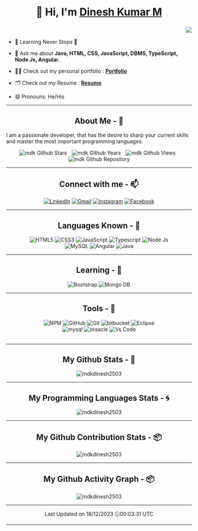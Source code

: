 <h1 align="center">👋 Hi, I'm <a href="https://github.com/mdkdinesh2503/" target="_blank"> Dinesh Kumar M </a></h1>

<h3 align="right"> <img src="https://readme-typing-svg.herokuapp.com?color=0357F7&lines=-+Full+Stack+Developer+%3A)"/> </h3>

- 🌱 Learning Never Stops 🚀

- 💬 Ask me about **Java, HTML, CSS, JavaScript, DBMS, TypeScript, Node Js, Angular.**

- 👨‍💻 Check out my personal portfolio : **<a href="https://mdkdinesh2503.github.io/mdk/" target="_blank">Portfolio</a>**

- 🗂 Check out my Resume : **<a href="https://mdkdinesh2503.github.io/mdk/images/Dinesh_Resume.pdf" target="_blank">Resume</a>**

- 😄 Pronouns: He/His

---

<!-- About section starts -->
<h2 align="center"> About Me - 🦅 </h2>
<p> I am a passionate developer, that has the desire to sharp your current skills and master the most important programming languages. </p>
<div align="center">
  <img src="https://img.shields.io/github/stars/mdkdinesh2503/impressive-profile-readmes?color=gold&style=for-the-badge" alt="mdk Github Stars" />&numsp;
  <img src="https://badges.pufler.dev/years/mdkdinesh2503?color=blue&style=for-the-badge" alt="mdk Github Years" />&numsp;
  <img src="https://komarev.com/ghpvc/?username=mdkdinesh2503&color=blue&style=for-the-badge" alt="mdk Github Views" />&numsp;
  <img src="https://badges.pufler.dev/repos/mdkdinesh2503?color=blue&style=for-the-badge" alt="mdk Github Repository" />
</div>

---
<!-- About section ends -->

<!-- Social link section starts -->
<h2 align="center">Connect with me - 📫 </h2>
<div align="center">
  <a href="https://www.linkedin.com/in/mdkdinesh2503/"><img alt="LinkedIn" src="https://img.shields.io/badge/linkedin-%230077B5.svg?style=for-the-badge&logo=linkedin&logoColor=white"/></a>
  <a href="mailto:mdkdinesh2503@gmail.com"><img alt="Gmail" src="https://img.shields.io/badge/Gmail-D14836?style=for-the-badge&logo=gmail&logoColor=white"/></a>
  <a href="https://www.instagram.com/mdk_here_official/"><img alt="Instagram" src="https://img.shields.io/badge/Instagram-E4405F?style=for-the-badge&logo=instagram&logoColor=white"/></a>
  <a href="https://www.facebook.com/people/Dinesh-Kumar/pfbid02nqDxuJZQZp3ST8XfNDhiiT5qt6BobeAbysc8yNWiusLmJ4YFaFoo9su8XXFYUSjtl/"><img alt="Facebook" src="https://img.shields.io/badge/Facebook-%231877F2?style=for-the-badge&logo=facebook&logoColor=white"/></a>
</div>

---
<!-- Social link section ends -->

<!-- Skills section starts -->
<h2 align="center">Languages Known - 🧰 </h2>
<div align="center">
  <img alt="HTML5" src="https://img.shields.io/badge/html5-%23E34F26.svg?style=for-the-badge&logo=html5&logoColor=white"/>
  <img alt="CSS3" src="https://img.shields.io/badge/css3-%231572B6.svg?style=for-the-badge&logo=css3&logoColor=white"/> 
  <img alt="JavaScript" src="https://img.shields.io/badge/javascript-%23323330.svg?style=for-the-badge&logo=javascript&logoColor=%23F7DF1E"/> 
  <img alt="Typescript" src="https://img.shields.io/badge/typescript-%23007ACC.svg?style=for-the-badge&logo=typescript&logoColor=white"/>
  <img alt="Node Js" src="https://img.shields.io/badge/node.js-6DA55F?style=for-the-badge&logo=node.js&logoColor=white"/> 
<br/>
  <img alt="MySQL" src="https://img.shields.io/badge/mysql-%231572B6.svg?style=for-the-badge&logo=mysql&logoColor=white"/>
  <img alt="Angular" src="https://img.shields.io/badge/angular-%23DD0031.svg?style=for-the-badge&logo=angular&logoColor=white"/>
  <img alt="Java" src="https://img.shields.io/badge/java-%23ED8B00.svg?style=for-the-badge&logo=java&logoColor=white"/>
</div>

---
<h2 align="center">Learning - 🤹</h2>
<div align="center">
  <img alt="Bootstrap" src="https://img.shields.io/badge/bootstrap-%238511FA.svg?style=for-the-badge&logo=bootstrap&logoColor=white"/>
  <img alt="Mongo DB" src="https://img.shields.io/badge/MongoDB-%234ea94b.svg?style=for-the-badge&logo=mongodb&logoColor=white"/>
</div>

---
<!-- Skills section ends -->

<!-- Tools section starts -->
<h2 align="center">Tools - 🔭</h2>
<div align="center">
  <img alt="NPM" src="https://img.shields.io/badge/NPM-CB3837.svg?style=for-the-badge&logo=NPM&logoColor=white"/>
  <img alt="GitHub" src="https://img.shields.io/badge/GitHub-121013.svg?style=for-the-badge&logo=GitHub&logoColor=white"/>
  <img alt="Git" src="https://img.shields.io/badge/Git-F05032.svg?style=for-the-badge&logo=Git&logoColor=white"/>
  <img alt="bitbucket" src="https://img.shields.io/badge/bitbucket-%231572B6.svg?style=for-the-badge&logo=bitbucket&logoColor=white"/>
  <img alt="Eclipse" src="https://img.shields.io/badge/eclipse-purple.svg?style=for-the-badge&logo=eclipse&logoColor=white"/> <br/>
  <img alt="mysql" src="https://img.shields.io/badge/mysql-%231572B6.svg?style=for-the-badge&logo=mysql&logoColor=white"/>
  <img alt="oraacle" src="https://img.shields.io/badge/oracle-CB3837?style=for-the-badge&logo=oracle&logoColor=white"/>
  <img alt="Vs Code" src="https://img.shields.io/badge/Visual_Studio-0078d7?style=for-the-badge&logo=visual%20studio&logoColor=white"/>
</div>
<br/>

---
<!-- Tools section ends -->

<!-- Github Statics section starts -->
<h2 align="center"> My Github Stats - 📣 </h2>
<p align="center">
  <img src="https://github-readme-stats.vercel.app/api?username=mdkdinesh2503&show_icons=true&bg_color=0D1117&locale=en" alt="mdkdinesh2503" />
</p>

---
<!-- Github Statics section ends -->

<!-- Programming Statics section starts -->
<h2 align="center"> My Programming Languages Stats - 🌀 </h2>
<p align="center">
  <img src="https://github-readme-stats.vercel.app/api/top-langs?username=mdkdinesh2503&show_icons=true&bg_color=0D1117&locale=en&layout=compact" alt="mdkdinesh2503" />
</p>

---
<!-- Programming Statics section ends -->

<!-- Github Contribution section starts -->
<h2 align="center"> My Github Contribution Stats - 📦 </h2>
<div align="center">
<img align="center" src="https://github-readme-streak-stats.herokuapp.com/?user=mdkdinesh2503&bg_color=0D1117&bg_color=0D1117" alt="mdkdinesh2503" />
</div>

---
<!-- Github Contribution section ends -->

<!-- Github Activity section starts -->
<h2 align="center"> My Github Activity Graph - 📦 </h2>
<div align="center">
<img align="center" src="https://github-readme-activity-graph.vercel.app/graph?username=mdkdinesh2503&custom_title=Dinesh%20Kumar%20M's%20GitHub%20Activity%20Graph&bg_color=0D1117&color=7F3FBF&line=7F3FBF&point=7F3FBF&area_color=FFFFFF&title_color=FFFFFF&area=true" alt="mdkdinesh2503" />
</div>

---
<!-- Github Activity section ends -->

 <p align="center"> Last Updated on 18/12/2023 🕥00:03:31 UTC </p>

 ---
